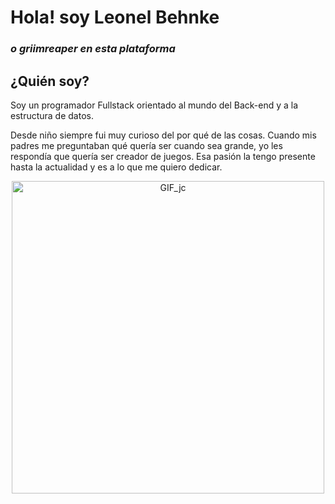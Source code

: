 # Hola! soy Leonel Behnke
### _o griimreaper en esta plataforma_

## ¿Quién soy?
Soy un programador Fullstack orientado al mundo del Back-end y a la estructura de datos.

Desde niño siempre fui muy curioso del por qué de las cosas. Cuando mis padres me preguntaban qué quería ser cuando sea grande, yo les respondía que quería ser creador de juegos. Esa pasión la tengo presente hasta la actualidad y es a lo que me quiero dedicar.

<p align="center">
  <img src="https://78.media.tumblr.com/69b74540b716c22f78bacdff91f02bf2/tumblr_inline_p80m8wJkm61r4kz8i_540.gif" alt="GIF_jc" width="500"/>
</p>


